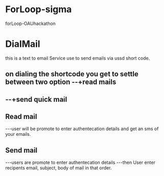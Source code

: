 # ForLoop-sigma
forLoop-OAUhackathon

# DialMail

this is a text to email Service use to send emails via ussd short code.

on dialing the shortcode you get to settle between two option
--+read mails
--
--+send quick mail
--

Read mail
-
---user will be promote to enter authentecation details and get an sms of your emails.

Send mail
-
---users are promote to enter authentecation details 
---then User enter recipents email, subject, body of mail in that order.

